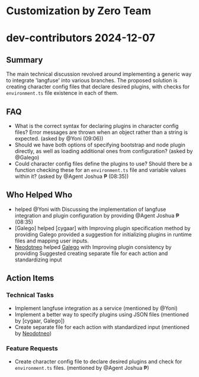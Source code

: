 # Customization by Zero Team

# dev-contributors 2024-12-07

## Summary
The main technical discussion revolved around implementing a generic way to integrate 'langfuse' into various branches. The proposed solution is creating character config files that declare desired plugins, with checks for `environment.ts` file existence in each of them.

## FAQ
- What is the correct syntax for declaring plugins in character config files? Error messages are thrown when an object rather than a string is expected. (asked by @Yoni (09:06))
- Should we have both options of specifying bootstrap and node plugin directly, as well as loading additional ones from configuration? (asked by @Galego)
- Could character config files define the plugins to use? Should there be a function checking these for an `environment.ts` file and variable values within it? (asked by @Agent Joshua ₱ (08:35))

## Who Helped Who
-  helped @Yoni with Discussing the implementation of langfuse integration and plugin configuration by providing @Agent Joshua ₱ (08:35)
- [Galego] helped [cygaar] with Improving plugin specification method by providing Galego provided a suggestion for initializing plugins in runtime files and mapping user inputs.
- [Neodotneo](21:53) helped [Galego](14:20-14:21) with Improving plugin consistency by providing Suggested creating separate file for each action and standardizing input

## Action Items

### Technical Tasks
- Implement langfuse integration as a service (mentioned by @Yoni)
- Implement a better way to specify plugins using JSON files (mentioned by [cygaar, Galego])
- Create separate file for each action with standardized input (mentioned by [Neodotneo](21:53))

### Feature Requests
- Create character config file to declare desired plugins and check for `environment.ts` files. (mentioned by @Agent Joshua ₱)